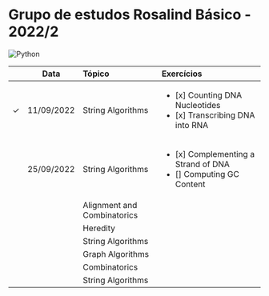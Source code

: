 # Grupo de estudos Rosalind Básico - 2022/2

![Python](https://img.shields.io/badge/python-3670A0?style=for-the-badge&logo=python&logoColor=ffdd54)


|  | Data | Tópico | Exercícios |
|:---:|:---:|:---|:---|
| &check; | 11/09/2022 | String Algorithms | <ul><li>[x] Counting DNA Nucleotides</li><li>[x] Transcribing DNA into RNA</li></ul> |
|  | 25/09/2022 | String Algorithms | <ul><li>[x] Complementing a Strand of DNA</li><li>[] Computing GC Content</li></ul> |
|  |  | Alignment and Combinatorics |  |
|  |  | Heredity |  |
|  |  | String Algorithms |  |
|  |  | Graph Algorithms |  |
|  |  | Combinatorics |  |
|  |  | String Algorithms |  |